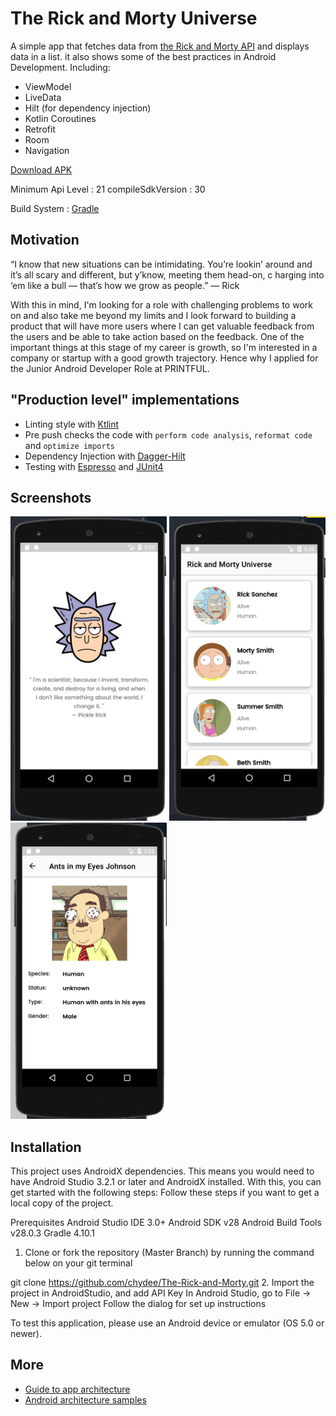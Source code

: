 # The Rick and Morty Universe

A simple app that fetches data from [the Rick and Morty API](https://martinfowler.com/) and displays data in a list.
it also shows some of the best practices in Android Development. Including:
* ViewModel
* LiveData
* Hilt (for dependency injection)
* Kotlin Coroutines
* Retrofit
* Room
* Navigation

[Download APK](https://github.com/chydee/The-Rick-and-Morty/releases/download/v1.0/app-debug.apk)

Minimum Api Level : 21 compileSdkVersion : 30

Build System : [Gradle](https://gradle.org/)

## Motivation

“I know that new situations can be intimidating. You’re lookin’ around and it’s all scary and different, but y’know, meeting them head-on, c
harging into ‘em like a bull — that’s how we grow as people.” — Rick

With this in mind, I'm looking for a role with challenging problems to work on and also take me beyond my limits and I look forward to building a product that
will have more users where I can get valuable feedback from the users and be able to take action based on the feedback. One of the important things at
this stage of my career is growth, so I'm interested in a company or startup with a good growth trajectory. Hence why I applied for the
Junior Android Developer Role at PRINTFUL.

## "Production level" implementations
- Linting style with [Ktlint](https://github.com/JLLeitschuh/ktlint-gradle)
- Pre push checks the code with `perform code analysis`, `reformat code` and `optimize imports`
- Dependency Injection with [Dagger-Hilt](https://developer.android.com/training/dependency-injection/hilt-android)
- Testing with [Espresso](https://developer.android.com/training/testing/espresso) and [JUnit4](https://developer.android.com/training/testing/junit-rules)

## Screenshots

<p>
<img src="screens/launcher.png" alt="Screen 1" width="250">
<img src="screens/home.png" alt="Screen 2" width="250">
<img src="screens/details.png" alt="Screen 3" width="250">
</p>

## Installation

This project uses AndroidX dependencies.
This means you would need to have Android Studio 3.2.1 or later and AndroidX installed. With this, you can get started with the following steps:
Follow these steps if you want to get a local copy of the project.

Prerequisites
Android Studio IDE 3.0+
Android SDK v28
Android Build Tools v28.0.3
Gradle 4.10.1
1. Clone or fork the repository (Master Branch) by running the command below
on your git terminal

git clone https://github.com/chydee/The-Rick-and-Morty.git
2. Import the project in AndroidStudio, and add API Key
In Android Studio, go to File -> New -> Import project
Follow the dialog for set up instructions

To test this application, please use an Android device or emulator (OS 5.0 or newer).


## More
* [Guide to app architecture](https://developer.android.com/jetpack/guide)
* [Android architecture samples](https://github.com/android/architecture-samples)